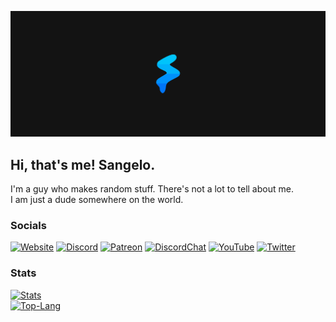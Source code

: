 <p align="center">
<img src="https://github.com/SangeloDev/SangeloDev/blob/main/Banner%20Dark%206818x2727.png">

## Hi, that's me! Sangelo.
I'm a guy who makes random stuff. There's not a lot to tell about me.<br/>I am just a dude somewhere on the world.
  
### Socials
[![Website](https://img.shields.io/badge/website-sangelo.space-00B1FA)](https://sangelo.space) [![Discord](https://img.shields.io/badge/Discord-Sangelo%230089-6E85D3)](https://dsc.bio/sangelo) [![Patreon](https://img.shields.io/badge/donate-patreon-E96250)](https://patreon.com/sangelo) [![DiscordChat](https://img.shields.io/discord/533012823106781185?color=6E85D3&logo=Discord)](https://sangelo.space/discord) [![YouTube](https://img.shields.io/youtube/channel/subscribers/UCeaxiuBnI6mP6LveIyZao5A?label=YouTube)](https://bit.ly/SangeloYT) [![Twitter](https://img.shields.io/twitter/follow/sangeloslime?label=Twitter&style=social)](https://twitter.com/SangeloSlime)

### Stats
[![Stats](https://github-readme-stats.vercel.app/api?username=sangelodev&theme=algolia&show_icons=true&hide_border=true&custom_title=Sangelo's%20Stats)](https://github.com/SangeloDev)<br/>[![Top-Lang](https://github-readme-stats.vercel.app/api/top-langs/?username=sangelodev&theme=algolia&show_icons=true&hide_border=true&custom_title=Most%20Used%20Languages)](https://github.com/anuraghazra/github-readme-stats)
